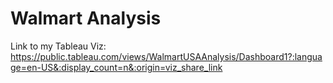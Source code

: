 <h1>Walmart Analysis</h1>

Link to my Tableau Viz:<br>
https://public.tableau.com/views/WalmartUSAAnalysis/Dashboard1?:language=en-US&:display_count=n&:origin=viz_share_link
